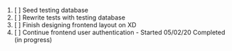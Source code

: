 1. [ ] Seed testing database
2. [ ] Rewrite tests with testing database
3. [ ] Finish designing frontend layout on XD
4. [ ] Continue frontend user authentication - Started 05/02/20 Completed (in progress)